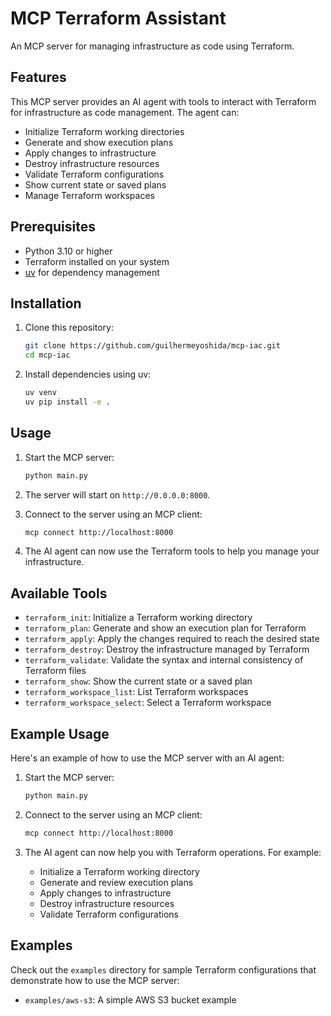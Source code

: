 # MCP Terraform Assistant

An MCP server for managing infrastructure as code using Terraform.

## Features

This MCP server provides an AI agent with tools to interact with Terraform for infrastructure as code management. The agent can:

- Initialize Terraform working directories
- Generate and show execution plans
- Apply changes to infrastructure
- Destroy infrastructure resources
- Validate Terraform configurations
- Show current state or saved plans
- Manage Terraform workspaces

## Prerequisites

- Python 3.10 or higher
- Terraform installed on your system
- [uv](https://github.com/astral-sh/uv) for dependency management

## Installation

1. Clone this repository:
   ```bash
   git clone https://github.com/guilhermeyoshida/mcp-iac.git
   cd mcp-iac
   ```

2. Install dependencies using uv:
   ```bash
   uv venv
   uv pip install -e .
   ```

## Usage

1. Start the MCP server:
   ```bash
   python main.py
   ```

2. The server will start on `http://0.0.0.0:8000`.

3. Connect to the server using an MCP client:
   ```bash
   mcp connect http://localhost:8000
   ```

4. The AI agent can now use the Terraform tools to help you manage your infrastructure.

## Available Tools

- `terraform_init`: Initialize a Terraform working directory
- `terraform_plan`: Generate and show an execution plan for Terraform
- `terraform_apply`: Apply the changes required to reach the desired state
- `terraform_destroy`: Destroy the infrastructure managed by Terraform
- `terraform_validate`: Validate the syntax and internal consistency of Terraform files
- `terraform_show`: Show the current state or a saved plan
- `terraform_workspace_list`: List Terraform workspaces
- `terraform_workspace_select`: Select a Terraform workspace

## Example Usage

Here's an example of how to use the MCP server with an AI agent:

1. Start the MCP server:
   ```bash
   python main.py
   ```

2. Connect to the server using an MCP client:
   ```bash
   mcp connect http://localhost:8000
   ```

3. The AI agent can now help you with Terraform operations. For example:
   - Initialize a Terraform working directory
   - Generate and review execution plans
   - Apply changes to infrastructure
   - Destroy infrastructure resources
   - Validate Terraform configurations

## Examples

Check out the `examples` directory for sample Terraform configurations that demonstrate how to use the MCP server:

- `examples/aws-s3`: A simple AWS S3 bucket example

